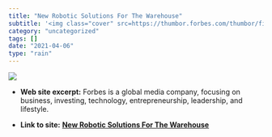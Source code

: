 ```yaml
---
title: "New Robotic Solutions For The Warehouse"
subtitle: '<img class="cover" src=https://thumbor.forbes.com/thumbor/filters%3Aformat%28jpg%29/https%3A%2F%2Fi....'
category: "uncategorized"
tags: []
date: "2021-04-06"
type: "rain"
---
```

<img class="cover" src=https://thumbor.forbes.com/thumbor/filters%3Aformat%28jpg%29/https%3A%2F%2Fi.forbesimg.com%2Fmedia%2Fassets%2Fforbes_1200x1200.jpg>



* **Web site excerpt:** Forbes is a global media company, focusing on business, investing, technology, entrepreneurship, leadership, and lifestyle.

* **Link to site:** **[New Robotic Solutions For The Warehouse](https://www.forbes.com)**